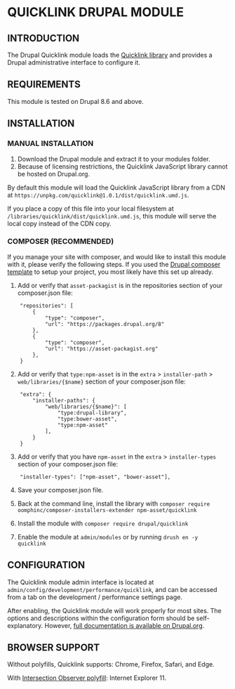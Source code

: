# QUICKLINK DRUPAL MODULE

## INTRODUCTION

The Drupal Quicklink module loads the
[Quicklink library](https://github.com/GoogleChromeLabs/quicklink) and provides
a Drupal administrative interface to configure it.

## REQUIREMENTS

This module is tested on Drupal 8.6 and above.

## INSTALLATION


### MANUAL INSTALLATION
1. Download the Drupal module and extract it to your modules folder.
2. Because of licensing restrictions, the Quicklink JavaScript library cannot
be hosted on Drupal.org.

By default this module will load the Quicklink JavaScript library from a CDN at
`https://unpkg.com/quicklink@1.0.1/dist/quicklink.umd.js`.

If you place a copy of this file into your local filesystem at
`/libraries/quicklink/dist/quicklink.umd.js`, this module will serve the local
copy instead of the CDN copy.


### COMPOSER (RECOMMENDED)
If you manage your site with composer, and would like to install this module
with it, please verify the following steps. If you used the [Drupal composer
template](https://github.com/drupal-composer/drupal-project) to setup your
project, you most likely have this set up already.

1. Add or verify that `asset-packagist` is in the repositories section of your
composer.json file:

```
    "repositories": [
        {
            "type": "composer",
            "url": "https://packages.drupal.org/8"
        },
        {
            "type": "composer",
            "url": "https://asset-packagist.org"
        },
    }
```

2. Add or verify that `type:npm-asset`  is in the `extra` > `installer-path` >
`web/libraries/{$name}` section of your composer.json file:

```
    "extra": {
        "installer-paths": {
            "web/libraries/{$name}": [
                "type:drupal-library",
                "type:bower-asset",
                "type:npm-asset"
            ],
        }
    }
```

3. Add or verify that you have `npm-asset` in the `extra` > `installer-types`
section of your composer.json file:

```
    "installer-types": ["npm-asset", "bower-asset"],
```

4. Save your composer.json file.

5. Back at the command line, install the library with
`composer require oomphinc/composer-installers-extender npm-asset/quicklink`

6. Install the module with `composer require drupal/quicklink`

7. Enable the module at `admin/modules` or by running `drush en -y quicklink`


## CONFIGURATION

The Quicklink module admin interface is located at
`admin/config/development/performance/quicklink`, and can be accessed from a tab
on the development / performance settings page.

After enabling, the Quicklink module will work properly for most sites. The
options and descriptions within the configuration form should be
self-explanatory. However, [full documentation is available on Drupal.org](https://www.drupal.org/docs/8/modules/quicklink).


## BROWSER SUPPORT

Without polyfills, Quicklink supports:
Chrome, Firefox, Safari, and Edge.

With [Intersection Observer polyfill](https://github.com/w3c/IntersectionObserver/tree/master/polyfill):
Internet Explorer 11.
